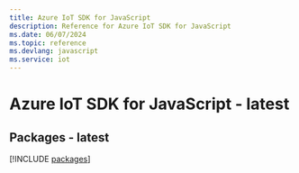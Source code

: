 ```yaml
---
title: Azure IoT SDK for JavaScript
description: Reference for Azure IoT SDK for JavaScript
ms.date: 06/07/2024
ms.topic: reference
ms.devlang: javascript
ms.service: iot
---
```

# Azure IoT SDK for JavaScript - latest
## Packages - latest
[!INCLUDE [packages](iot-index.md)]
